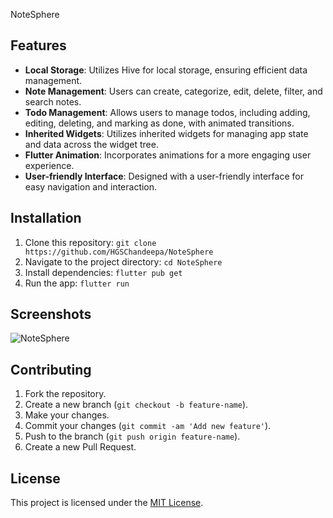 NoteSphere

## Features

- **Local Storage**: Utilizes Hive for local storage, ensuring efficient data management.
- **Note Management**: Users can create, categorize, edit, delete, filter, and search notes.
- **Todo Management**: Allows users to manage todos, including adding, editing, deleting, and marking as done, with animated transitions.
- **Inherited Widgets**: Utilizes inherited widgets for managing app state and data across the widget tree.
- **Flutter Animation**: Incorporates animations for a more engaging user experience.
- **User-friendly Interface**: Designed with a user-friendly interface for easy navigation and interaction.

## Installation

1. Clone this repository: `git clone https://github.com/HGSChandeepa/NoteSphere`
2. Navigate to the project directory: `cd NoteSphere`
3. Install dependencies: `flutter pub get`
4. Run the app: `flutter run`

## Screenshots
![NoteSphere](https://github.com/HGSChandeepa/NoteSphere/blob/main/app.png)

## Contributing

1. Fork the repository.
2. Create a new branch (`git checkout -b feature-name`).
3. Make your changes.
4. Commit your changes (`git commit -am 'Add new feature'`).
5. Push to the branch (`git push origin feature-name`).
6. Create a new Pull Request.

## License

This project is licensed under the [MIT License](LICENSE).

